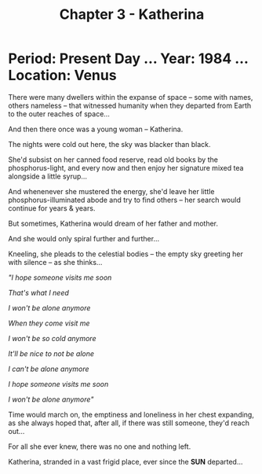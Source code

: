 ﻿---
title: Chapter 3 - Katherina
excerpt: Chapter of the Red King.
permalink: /red-king-katherina/
sidebar:
  nav: "king"
---
# Period: Present Day … Year: 1984 … Location: Venus

There were many dwellers within the expanse of space – some with names, others nameless – that witnessed humanity when they departed from Earth to the outer reaches of space…

And then there once was a young woman – Katherina.

The nights were cold out here, the sky was blacker than black.

She'd subsist on her canned food reserve, read old books by the phosphorus-light, and every now and then enjoy her signature mixed tea alongside a little syrup…

And whenenever she mustered the energy, she'd leave her little phosphorus-illuminated abode and try to find others – her search would continue for years & years.

But sometimes, Katherina would dream of her father and mother.

And she would only spiral further and further…

Kneeling, she pleads to the celestial bodies – the empty sky greeting her with silence – as she thinks…

*"I hope someone visits me soon*

*That's what I need*

*I won't be alone anymore*

*When they come visit me*

*I won't be so cold anymore*

*It'll be nice to not be alone*

*I can't be alone anymore*

*I hope someone visits me soon*

*I won't be alone anymore"* 

Time would march on, the emptiness and loneliness in her chest expanding, as she always hoped that, after all, if there was still someone, they'd reach out…

For all she ever knew, there was no one and nothing left.

Katherina, stranded in a vast frigid place, ever since the **SUN** departed…
